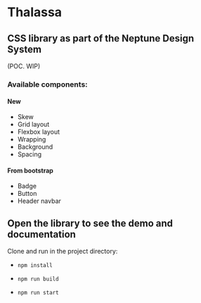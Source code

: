 # Thalassa

## CSS library as part of the Neptune Design System
(POC. WIP)

### Available components:

#### New
- Skew
- Grid layout
- Flexbox layout
- Wrapping
- Background
- Spacing

#### From bootstrap
- Badge
- Button
- Header navbar


## Open the library to see the demo and documentation

Clone and run in the project directory:

- `npm install`

- `npm run build`

- `npm run start`
